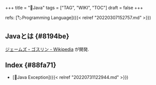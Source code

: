 +++
title = "📝Java"
tags = ["TAG", "WIKI", "TOC"]
draft = false
+++

refs: [🏷Programming Language]({{< relref "20220307152757.md" >}})


## Javaとは {#8194be}

[ジェームズ・ゴスリン - Wikipedia](https://ja.wikipedia.org/wiki/%E3%82%B8%E3%82%A7%E3%83%BC%E3%83%A0%E3%82%BA%E3%83%BB%E3%82%B4%E3%82%B9%E3%83%AA%E3%83%B3) が開発.


## Index {#88fa71}

-   [📝Java Exception]({{< relref "20220731122944.md" >}})
